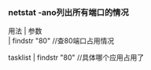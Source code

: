 ### netstat -ano列出所有端口的情况  
用法 | 参数  
| findstr "80"  //查80端口占用情况

tasklist | findstr "80"  //具体哪个应用占用了
